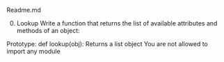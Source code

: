 Readme.md


0. Lookup
Write a function that returns the list of available attributes and methods of an object:

Prototype: def lookup(obj):
Returns a list object
You are not allowed to import any module
